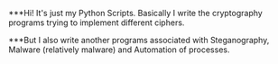 ***Hi! It's just my Python Scripts. Basically I write the cryptography programs trying to implement different ciphers.

***But I also write another programs associated with Steganography, Malware (relatively malware) and Automation of processes.
